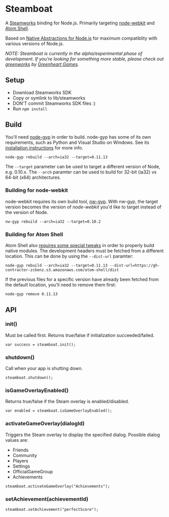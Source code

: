 # Steamboat

A [Steamworks][0] binding for Node.js. Primarily targeting [node-webkit][1] and [Atom Shell][2].

Based on [Native Abstractions for Node.js][3] for maximum compatiblity with various versions of Node.js.

*NOTE: Steamboat is currently in the alpha/experimental phase of development. If you're looking for something more stable, please check out [greenworks][4] by [Greenheart Games][5].*

## Setup

* Download Steamworks SDK
* Copy or symlink to lib/steamworks
* DON'T commit Steamworks SDK files :)
* Run `npm install`

## Build

You'll need [node-gyp][6] in order to build. node-gyp has some of its own requirements, such as Python and Visual Studio on Windows. See its [installation instructions][8] for more info.

```
node-gyp rebuild --arch=ia32 --target=0.11.13
```

The `--target` parameter can be used to target a different version of Node, e.g. 0.10.x. The `--arch` paramter can be used to build for 32-bit (ia32) vs 64-bit (x64) architectures.

### Building for node-webkit

node-webkit requires its own build tool, [nw-gyp][7]. With nw-gyp, the target version becomes the version of *node-webkit* you'd like to target instead of the version of Node.

```
nw-gyp rebuild --arch=ia32 --target=0.10.2
```

### Building for Atom Shell

Atom Shell also [requires some special tweaks][9] in order to properly build native modules. The development headers must be fetched from a different location. This can be done by using the `--dist-url` paramter:

```
node-gyp rebuild --arch=ia32 --target=0.11.13 --dist-url=https://gh-contractor-zcbenz.s3.amazonaws.com/atom-shell/dist
```

If the previous files for a specific version have already been fetched from the default location, you'll need to remove them first:

```
node-gyp remove 0.11.13
```

## API

### init()

Must be called first. Returns true/false if initialization succeeded/failed.

```
var success = steamboat.init();
```

### shutdown()

Call when your app is shutting down.

```
steamboat.shutdown();
```

### isGameOverlayEnabled()

Returns true/false if the Steam overlay is enabled/disabled.

```
var enabled = steamboat.isGameOverlayEnabled();
```

### activateGameOverlay(dialogId)

Triggers the Steam overlay to display the specified dialog. Possible dialog values are:

* Friends
* Community
* Players
* Settings
* OfficialGameGroup
* Achievements

```
steamboat.activateGameOverlay("Achievements");
```

### setAchievement(achievementId)

```
steamboat.setAchievement("perfectScore");
```

[0]: http://www.steampowered.com/steamworks/
[1]: https://github.com/rogerwang/node-webkit
[2]: https://github.com/atom/atom-shell
[3]: https://github.com/rvagg/nan
[4]: https://github.com/greenheartgames/greenworks
[5]: http://www.greenheartgames.com
[6]: https://github.com/TooTallNate/node-gyp
[7]: https://github.com/rogerwang/nw-gyp
[8]: https://github.com/TooTallNate/node-gyp#installation
[9]: https://github.com/atom/atom-shell/blob/master/docs/tutorial/use-native-node-modules.md
